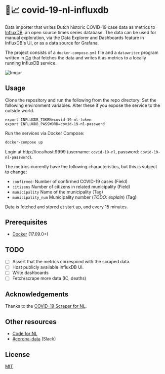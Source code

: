 # 🦠📈 covid-19-nl-influxdb

Data importer that writes Dutch historic COVID-19 case data as metrics to [InfluxDB](https://www.influxdata.com/products/influxdb-overview/), an open source times series database. The data can
be used for manual exploration, via the Data Explorer and Dashboards feature in
InfluxDB's UI, or as a data source for Grafana.

The project consists of a `docker-compose.yml` file and a `datawriter` program
written in [Go](https://golang.org/) that fetches the data and writes it as
metrics to a locally running InfluxDB service.

![Imgur](https://imgur.com/Dkq9Snr.png)

## Usage

Clone the repository and run the following from the repo directory:
Set the following environment variables. Alter these if you expose the service
to the outside world.

```
export INFLUXDB_TOKEN=covid-19-nl-token
export INFLUXDB_PASSWORD=covid-19-nl-password
```

Run the services via Docker Compose:

```sh
docker-compose up
```

Login at http://localhost:9999 (username: `covid-19-nl`, password: `covid-19-nl-password`).

The metrics currently have the following characteristics, but this is subject to change:

- `confirmed`: Number of confirmed COVID-19 cases (Field)
- `citizens` Number of citizens in related municipality (Field)
- `municipality` Name of the municipality (Tag)
- `municipality_num` Municipality number (_TODO: explain_) (Tag)

Data is fetched and stored at start up, and every 15 minutes.

## Prerequisites

- [Docker](https://www.docker.com/get-started) (17.09.0+)

## TODO

- [ ] Assert that the metrics correspond with the scraped data.
- [ ] Host publicly available InfluxDB UI.
- [ ] Write dashboards
- [ ] Fetch/scrape more data (IC, deaths)

## Acknowledgements

Thanks to the [COVID-19 Scraper for NL](https://github.com/Kapulara/COVID-19-NL).

## Other resources

- [Code for NL](https://www.codefor.nl/corona/)
- [#corona-data](https://praatmee.codefor.nl/) (Slack)

## License

[MIT](LICENSE)

